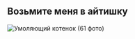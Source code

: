 ## Возьмите меня в айтишку

![Умоляющий котенок (61 фото)](https://github.com/user-attachments/assets/907a870f-1216-4e1a-a081-c4d7de6a9406)


<!--
**MariaEgorova421/MariaEgorova421** is a ✨ _special_ ✨ repository because its `README.md` (this file) appears on your GitHub profile.

Here are some ideas to get you started:

- 🔭 I’m currently working on ...
- 🌱 I’m currently learning ...
- 👯 I’m looking to collaborate on ...
- 🤔 I’m looking for help with ...
- 💬 Ask me about ...
- 📫 How to reach me: ...
- 😄 Pronouns: ...
- ⚡ Fun fact: ...
-->
